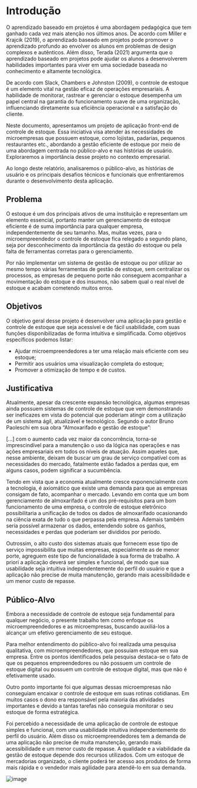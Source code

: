 # Introdução

O aprendizado baseado em projetos é uma abordagem pedagógica que tem ganhado cada vez mais atenção nos últimos anos. De acordo com Miller e Krajcik (2019), o aprendizado baseado em projetos pode promover o aprendizado profundo ao envolver os alunos em problemas de design complexos e autênticos. Além disso, Terada (2021) argumenta que o aprendizado baseado em projetos pode ajudar os alunos a desenvolverem habilidades importantes para viver em uma sociedade baseada no conhecimento e altamente tecnológica. 

De acordo com Slack, Chambers e Johnston (2009), o controle de estoque é um elemento vital na gestão eficaz de operações empresariais. A habilidade de monitorar, rastrear e gerenciar o estoque desempenha um papel central na garantia do funcionamento suave de uma organização, influenciando diretamente sua eficiência operacional e a satisfação do cliente.    

Neste documento, apresentamos um projeto de aplicação front-end de controle de estoque. Essa iniciativa visa atender às necessidades de microempresas que possuem estoque, como lojistas, padarias, pequenos restaurantes etc., abordando a gestão eficiente de estoque por meio de uma abordagem centrada no público-alvo e nas histórias de usuário. Exploraremos a importância desse projeto no contexto empresarial.   

Ao longo deste relatório, analisaremos o público-alvo, as histórias de usuário e os principais desafios técnicos e funcionais que enfrentaremos durante o desenvolvimento desta aplicação.

## Problema

O estoque é um dos principais ativos de uma instituição e representam um elemento essencial, portanto manter um gerenciamento de estoque eficiente é de suma importância para qualquer empresa, independentemente de seu tamanho. Mas, muitas vezes, para o microempreendedor o controle de estoque fica relegado a segundo plano, seja por desconhecimento da importância da gestão do estoque ou pela falta de ferramentas corretas para o gerenciamento.

Por não implementar um sistema de gestão de estoque ou por utilizar ao mesmo tempo várias ferramentas de gestão de estoque, sem centralizar os processos, as empresas de pequeno porte não conseguem acompanhar a movimentação do estoque e dos insumos, não sabem qual o real nível de estoque e acabam cometendo muitos erros.


## Objetivos

O objetivo geral desse projeto é desenvolver uma aplicação para gestão e controle de estoque que seja acessível e de fácil usabilidade, com suas funções disponibilizadas de forma intuitiva e simplificada. 
Como objetivos específicos podemos listar: 

- Ajudar microempreendedores a ter uma relação mais eficiente com seu estoque; 
- Permitir aos usuários uma visualização completa do estoque; 
- Promover a otimização de tempo e de custos. 

## Justificativa

 

Atualmente, apesar da crescente expansão tecnológica, algumas empresas ainda possuem sistemas de controle de estoque que vem demonstrando ser ineficazes em vista do potencial que poderiam atingir com a utilização de um sistema ágil, atualizável e tecnológico. Segundo o autor Bruno Paoleschi em sua obra “Almoxarifado e gestão de estoque”: 

[...] com o aumento cada vez maior da concorrência, torna-se imprescindível para a manutenção o uso da lógica nas operações e nas ações empresariais em todos os níveis de atuação. Assim aqueles que, nesse ambiente, deixam de buscar um grau de serviço compatível com as necessidades do mercado, fatalmente estão fadados a perdas que, em alguns casos, podem significar a sucumbência. 

Tendo em vista que a economia atualmente cresce exponencialmente com a tecnologia, é axiomático que existe uma demanda para que as empresas consigam de fato, acompanhar o mercado. Levando em conta que um bom gerenciamento de almoxarifado é um dos pré-requisitos para um bom funcionamento de uma empresa, o controle de estoque eletrônico possibilitaria a unificação de todos os dados de almoxarifado ocasionando na ciência exata de tudo o que perpassa pela empresa. Ademais também seria possível armazenar os dados, entendendo sobre os ganhos, necessidades e perdas que poderiam ser divididos por período. 

Outrossim, o alto custo dos sistemas atuais que fornecem esse tipo de serviço impossibilita que muitas empresas, especialmente as de menor porte, agreguem este tipo de funcionalidade à sua forma de trabalho. A priori a aplicação deverá ser simples e funcional, de modo que sua usabilidade seja intuitiva independentemente do perfil do usuário e que a aplicação não precise de muita manutenção, gerando mais acessibilidade e um menor custo de repasse. 

 

## Público-Alvo

Embora a necessidade de controle de estoque seja fundamental para qualquer negócio, o presente trabalho tem como enfoque os microempreendedores e as microempresas, buscando auxiliá-los a alcançar um efetivo gerenciamento de seu estoque.

Para melhor entendimento do público-alvo foi realizada uma pesquisa qualitativa, com microempreendedores, que possuíam estoque em sua empresa. Entre os pontos identificados pela pesquisa destaca-se o fato de que os pequenos empreendedores ou não possuem um controle de estoque digital ou possuem um controle de estoque digital, mas que não é efetivamente usado.

Outro ponto importante foi que algumas dessas microempresas não conseguiam encaixar o controle de estoque em suas rotinas cotidianas. Em muitos casos o dono era responsável pela maioria das atividades importantes e devido a tantas tarefas não conseguia monitorar o seu estoque de forma estratégica. 

Foi percebido a necessidade de uma aplicação de controle de estoque simples e funcional, com uma usabilidade intuitiva independentemente do perfil do usuário. Além disso os microempreendedores tem a demanda de uma aplicação não precise de muita manutenção, gerando mais acessibilidade e um menor custo de repasse. A qualidade e a viabilidade da gestão de estoque depende dos recursos utilizados. Com um estoque de mercadorias organizado, o cliente poderá ter acesso aos produtos de forma mais rápida e o vendedor mais agilidade para atendê-lo em sua demanda.

![image](https://github.com/ICEI-PUC-Minas-PMV-ADS/pmv-ads-2023-2-e1-proj-web-t12-estoque-no-bolso/assets/145354919/453a4573-3d4f-4687-bb9b-c0e0456f8a66)



